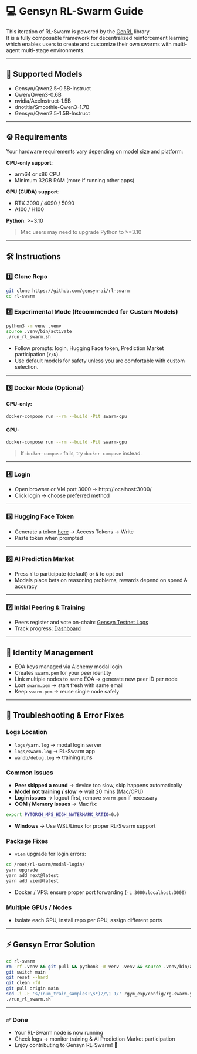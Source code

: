 # 💻 Gensyn RL-Swarm Guide

This iteration of RL-Swarm is powered by the [GenRL](https://github.com/gensyn-ai/genrl) library.  
It is a fully composable framework for decentralized reinforcement learning which enables users to create and customize their own swarms with multi-agent multi-stage environments.

---

## 🔹 Supported Models

- Gensyn/Qwen2.5-0.5B-Instruct  
- Qwen/Qwen3-0.6B  
- nvidia/AceInstruct-1.5B  
- dnotitia/Smoothie-Qwen3-1.7B  
- Gensyn/Qwen2.5-1.5B-Instruct  

---

## ⚙️ Requirements

Your hardware requirements vary depending on model size and platform:

**CPU-only support**:  
- arm64 or x86 CPU  
- Minimum 32GB RAM (more if running other apps)  

**GPU (CUDA) support**:  
- RTX 3090 / 4090 / 5090  
- A100 / H100  

**Python**: >=3.10  

> Mac users may need to upgrade Python to >=3.10  

---

## 🛠️ Instructions

### 1️⃣ Clone Repo

```bash
git clone https://github.com/gensyn-ai/rl-swarm
cd rl-swarm
```

### 2️⃣ Experimental Mode (Recommended for Custom Models)

```bash
python3 -m venv .venv
source .venv/bin/activate
./run_rl_swarm.sh
```

- Follow prompts: login, Hugging Face token, Prediction Market participation (`Y/N`).  
- Use default models for safety unless you are comfortable with custom selection.

---

### 3️⃣ Docker Mode (Optional)

#### CPU-only:
```bash
docker-compose run --rm --build -Pit swarm-cpu
```

#### GPU:
```bash
docker-compose run --rm --build -Pit swarm-gpu
```

> If `docker-compose` fails, try `docker compose` instead.

---

### 4️⃣ Login

- Open browser or VM port 3000 → http://localhost:3000/  
- Click login → choose preferred method  

---

### 5️⃣ Hugging Face Token

- Generate a token [here](https://huggingface.co/) → Access Tokens → Write  
- Paste token when prompted

---

### 6️⃣ AI Prediction Market

- Press `Y` to participate (default) or `N` to opt out  
- Models place bets on reasoning problems, rewards depend on speed & accuracy  

---

### 7️⃣ Initial Peering & Training

- Peers register and vote on-chain: [Gensyn Testnet Logs](https://gensyn-testnet.explorer.alchemy.com/)  
- Track progress: [Dashboard](https://dashboard.gensyn.ai/)  

---

## 🔑 Identity Management

- EOA keys managed via Alchemy modal login  
- Creates `swarm.pem` for your peer identity  
- Link multiple nodes to same EOA → generate new peer ID per node  
- Lost `swarm.pem` → start fresh with same email  
- Keep `swarm.pem` → reuse single node safely  

---

## 🐞 Troubleshooting & Error Fixes

### Logs Location

- `logs/yarn.log` → modal login server  
- `logs/swarm.log` → RL-Swarm app  
- `wandb/debug.log` → training runs  

### Common Issues

- **Peer skipped a round** → device too slow, skip happens automatically  
- **Model not training / slow** → wait 20 mins (Mac/CPU)  
- **Login issues** → logout first, remove `swarm.pem` if necessary  
- **OOM / Memory Issues** → Mac fix:
```bash
export PYTORCH_MPS_HIGH_WATERMARK_RATIO=0.0
```
- **Windows** → Use WSL/Linux for proper RL-Swarm support  

### Package Fixes

- `viem` upgrade for login errors:
```bash
cd /root/rl-swarm/modal-login/
yarn upgrade
yarn add next@latest
yarn add viem@latest
```

- Docker / VPS: ensure proper port forwarding (`-L 3000:localhost:3000`)  

### Multiple GPUs / Nodes

- Isolate each GPU, install repo per GPU, assign different ports  

---

## ⚡ Gensyn Error Solution

```bash
cd rl-swarm
rm -rf .venv && git pull && python3 -m venv .venv && source .venv/bin/activate
git switch main
git reset --hard
git clean -fd
git pull origin main
sed -i -E 's/(num_train_samples:\s*)2/\1 1/' rgym_exp/config/rg-swarm.yaml
./run_rl_swarm.sh
```

---

### ✅ Done

- Your RL-Swarm node is now running  
- Check logs → monitor training & AI Prediction Market participation  
- Enjoy contributing to Gensyn RL-Swarm! 🚀
